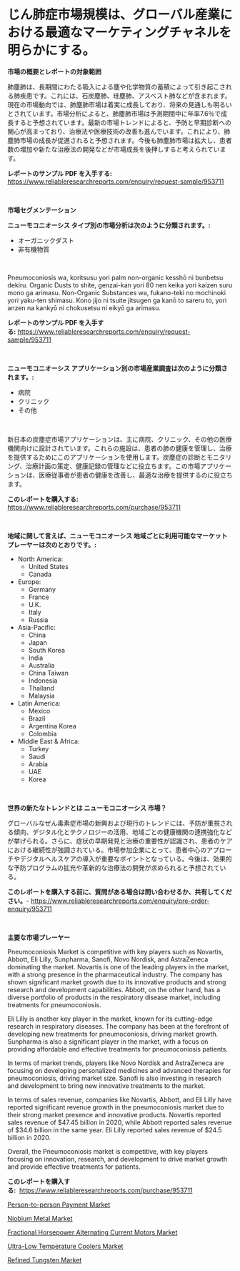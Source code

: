 <p><h1>じん肺症市場規模は、グローバル産業における最適なマーケティングチャネルを明らかにする。</h1></p><p><strong>市場の概要とレポートの対象範囲</strong></p>
<p><p>肺塵肺は、長期間にわたる吸入による塵や化学物質の蓄積によって引き起こされる肺疾患です。これには、石炭塵肺、珪塵肺、アスベスト肺などが含まれます。現在の市場動向では、肺塵肺市場は着実に成長しており、将来の見通しも明るいとされています。市場分析によると、肺塵肺市場は予測期間中に年率7.6％で成長すると予想されています。最新の市場トレンドによると、予防と早期診断への関心が高まっており、治療法や医療技術の改善も進んでいます。これにより、肺塵肺市場の成長が促進されると予想されます。今後も肺塵肺市場は拡大し、患者数の増加や新たな治療法の開発などが市場成長を後押しすると考えられています。</p></p>
<p><strong>レポートのサンプル PDF を入手する:</strong> <a href="https://www.reliableresearchreports.com/enquiry/request-sample/953711">https://www.reliableresearchreports.com/enquiry/request-sample/953711</a></p>
<p>&nbsp;</p>
<p><strong>市場セグメンテーション</strong></p>
<p><strong>ニューモコニオーシス タイプ別の市場分析は次のように分類されます。:</strong></p>
<p><ul><li>オーガニックダスト</li><li>非有機物質</li></ul></p>
<p>&nbsp;</p>
<p><p>Pneumoconiosis wa, koritsusu yori palm non-organic kesshō ni bunbetsu dekiru. Organic Dusts to shite, genzai-kan yori 80 nen keika yori kaizen suru mono ga arimasu. Non-Organic Substances wa, fukano-teki no mochinoki yori yaku-ten shimasu. Kono jijo ni tsuite jitsugen ga kanō to sareru to, yori anzen na kankyō ni chokusetsu ni eikyō ga arimasu.</p></p>
<p><strong>レポートのサンプル PDF を入手する:</strong>&nbsp;<a href="https://www.reliableresearchreports.com/enquiry/request-sample/953711">https://www.reliableresearchreports.com/enquiry/request-sample/953711</a></p>
<p>&nbsp;</p>
<p><strong> ニューモコニオーシス アプリケーション別の市場産業調査は次のように分類されます。:</strong></p>
<p><ul><li>病院</li><li>クリニック</li><li>その他</li></ul></p>
<p>&nbsp;</p>
<p><p>新日本の炭塵症市場アプリケーションは、主に病院、クリニック、その他の医療機関向けに設計されています。これらの施設は、患者の肺の健康を管理し、治療を提供するためにこのアプリケーションを使用します。炭塵症の診断とモニタリング、治療計画の策定、健康記録の管理などに役立ちます。この市場アプリケーションは、医療従事者が患者の健康を改善し、最適な治療を提供するのに役立ちます。</p></p>
<p><strong>このレポートを購入する:</strong>&nbsp; <a href="https://www.reliableresearchreports.com/purchase/953711">https://www.reliableresearchreports.com/purchase/953711</a></p>
<p>&nbsp;</p>
<p><strong>地域に関して言えば、ニューモコニオーシス 地域ごとに利用可能なマーケットプレーヤーは次のとおりです。:</strong></p>
<p><ul>
    <li>
        North America:
        <ul>
            <li>United States</li>
            <li>Canada</li>
        </ul>
    </li>
    <li>
        Europe:
        <ul>
            <li>Germany</li>
            <li>France</li>
            <li>U.K.</li>
            <li>Italy</li>
            <li>Russia</li>
        </ul>
    </li>
    <li>
        Asia-Pacific:
        <ul>
            <li>China</li>
            <li>Japan</li>
            <li>South Korea</li>
            <li>India</li>
            <li>Australia</li>
            <li>China Taiwan</li>
            <li>Indonesia</li>
            <li>Thailand</li>
            <li>Malaysia</li>
        </ul>
    </li>
    <li>
        Latin America:
        <ul>
            <li>Mexico</li>
            <li>Brazil</li>
            <li>Argentina Korea</li>
            <li>Colombia</li>
        </ul>
    </li>
    <li>
        Middle East & Africa:
        <ul>
            <li>Turkey</li>
            <li>Saudi</li>
            <li>Arabia</li>
            <li>UAE</li>
            <li>Korea</li>
        </ul>
    </li>
    </ul></p>
<p>&nbsp;</p>
<p><strong>世界の新たなトレンドとは ニューモコニオーシス 市場？</strong></p>
<p><p>グローバルなぜん毒素症市場の新興および現行のトレンドには、予防が重視される傾向、デジタル化とテクノロジーの活用、地域ごとの健康機関の連携強化などが挙げられる。さらに、症状の早期発見と治療の重要性が認識され、患者のケアにおける継続性が強調されている。市場参加企業にとって、患者中心のアプローチやデジタルヘルスケアの導入が重要なポイントとなっている。今後は、効果的な予防プログラムの拡充や革新的な治療法の開発が求められると予想されている。</p></p>
<p><strong>このレポートを購入する前に、質問がある場合は問い合わせるか、共有してください。</strong>- <a href="https://www.reliableresearchreports.com/enquiry/pre-order-enquiry/953711">https://www.reliableresearchreports.com/enquiry/pre-order-enquiry/953711</a></p>
<p>&nbsp;</p>
<p><strong>主要な市場プレーヤー</strong></p>
<p><p>Pneumoconiosis Market is competitive with key players such as Novartis, Abbott, Eli Lilly, Sunpharma, Sanofi, Novo Nordisk, and AstraZeneca dominating the market. Novartis is one of the leading players in the market, with a strong presence in the pharmaceutical industry. The company has shown significant market growth due to its innovative products and strong research and development capabilities. Abbott, on the other hand, has a diverse portfolio of products in the respiratory disease market, including treatments for pneumoconiosis. </p><p>Eli Lilly is another key player in the market, known for its cutting-edge research in respiratory diseases. The company has been at the forefront of developing new treatments for pneumoconiosis, driving market growth. Sunpharma is also a significant player in the market, with a focus on providing affordable and effective treatments for pneumoconiosis patients. </p><p>In terms of market trends, players like Novo Nordisk and AstraZeneca are focusing on developing personalized medicines and advanced therapies for pneumoconiosis, driving market size. Sanofi is also investing in research and development to bring new innovative treatments to the market. </p><p>In terms of sales revenue, companies like Novartis, Abbott, and Eli Lilly have reported significant revenue growth in the pneumoconiosis market due to their strong market presence and innovative products. Novartis reported sales revenue of $47.45 billion in 2020, while Abbott reported sales revenue of $34.6 billion in the same year. Eli Lilly reported sales revenue of $24.5 billion in 2020. </p><p>Overall, the Pneumoconiosis market is competitive, with key players focusing on innovation, research, and development to drive market growth and provide effective treatments for patients.</p></p>
<p><strong>このレポートを購入する:</strong>&nbsp;&nbsp;<a href="https://www.reliableresearchreports.com/purchase/953711">https://www.reliableresearchreports.com/purchase/953711</a></p>
<p><p><a href="https://invited-way-688.notion.site/Person-to-person-Payment-Market-Research-Report-Provides-Critical-Insights-that-can-help-Shape-Busin-938f25234a844edb936f6364f7370805">Person-to-person Payment Market</a></p><p><a href="https://view.publitas.com/reportprime-1/niobium-metal-market-size-market-trends-and-growth-outlook-forecasted-for-period-from-2024-to-2031/">Niobium Metal Market</a></p><p><a href="https://mire-aunt-385.notion.site/Fractional-Horsepower-Alternating-Current-Motors-Market-Size-Reflecting-a-Forecast-Till-2031-Market-375197dac78f4e8aba90930034bbee06">Fractional Horsepower Alternating Current Motors Market</a></p><p><a href="https://butternut-bug-553.notion.site/Ultra-Low-Temperature-Coolers-Market-Research-Report-Provides-Critical-Insights-that-can-help-Shape--9750d0f3fdad4afb9284d95f047df63d">Ultra-Low Temperature Coolers Market</a></p><p><a href="https://view.publitas.com/reportprime-1/refined-tungsten-market-research-report-the-key-to-successful-business-strategy-forecasted-for-period-from-2024-2031/">Refined Tungsten Market</a></p></p>